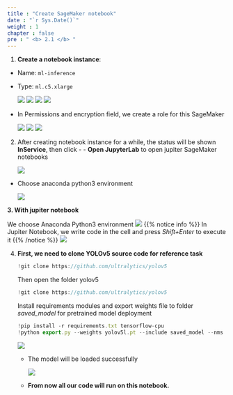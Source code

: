 ```yaml
---
title : "Create SageMaker notebook"
date : "`r Sys.Date()`"
weight : 1
chapter : false
pre : " <b> 2.1 </b> "
---
```


1. **Create a notebook instance**:
- Name: ```ml-inference```
- Type: ```ml.c5.xlarge```

  ![](../images/saved/00.png)
  ![](/../images/saved/000.png)
  ![](../../images/saved/001.png)
  ![](../../images/saved/002.png)

- In Permissions and encryption field, we create a role for this SageMaker

  ![](../../static/images/saved/003.png)
  ![](../../static/images/saved/004.png)
  ![](../../static/images/saved/005.png)



2. After creating notebook instance for a while, the status will be shown **InService**, then click - - **Open JupyterLab** to open jupiter SageMaker notebooks
    
    ![](../../static/images/saved/006.png)

    
  - Choose anaconda python3 environment
    
    ![](../../static/images/saved/006.png)

    
**3. With jupiter notebook**
    
We choose Anaconda Python3 environment
    ![](../../static/images/saved/007.png)
{{% notice info %}}
In Jupiter Notebook, we write code in the cell and press *Shift+Enter* to execute it
{{% /notice %}}
    ![](../../static/images/saved/008.png)
    
4. **First, we need to clone YOLOv5 source code for reference task**
    
    ```jsx
    !git clone https://github.com/ultralytics/yolov5
    ```
    
    Then open the folder yolov5
    
    ```jsx
    !git clone https://github.com/ultralytics/yolov5
    ```
    
    Install requirements modules and export weights file to folder *saved_model* for pretrained model deployment
    
    ```jsx
    !pip install -r requirements.txt tensorflow-cpu
    !python export.py --weights yolov5l.pt --include saved_model --nms
    ```
    
    ![](../../static/images/saved/009.png)
    
    - The model will be loaded successfully
        
        ![](../../static/images/saved/009model.png)
        
    - **From now all our code will run on this notebook.**
